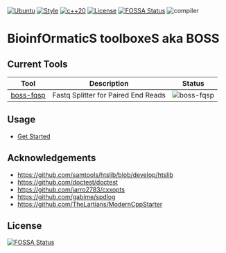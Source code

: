[![Ubuntu](https://github.com/cauliyang/boss/actions/workflows/linux.yml/badge.svg)](https://github.com/cauliyang/boss/actions/workflows/linux.yml)
[![Style](https://github.com/cauliyang/boss/actions/workflows/style.yml/badge.svg)](https://github.com/cauliyang/boss/actions/workflows/style.yml)
[![c++20](https://img.shields.io/badge/C++-c%2B%2B20-green)](https://en.cppreference.com/w/cpp/20)
[![License](https://img.shields.io/github/license/cauliyang/boss)](https://github.com/cauliyang/boss/blob/main/LICENSE)
[![FOSSA Status](https://app.fossa.com/api/projects/git%2Bgithub.com%2Fcauliyang%2Fboss.svg?type=shield)](https://app.fossa.com/projects/git%2Bgithub.com%2Fcauliyang%2Fboss?ref=badge_shield)
![compiler](https://img.shields.io/badge/Compiler-GCC10%20%7C%20GCC11%20%7C%20GCC12-green)

# **B**ioinf**O**rmatic**S** toolboxe**S** aka **BOSS**

## Current Tools

| Tool                               | Description                         | Status                                                         |
|------------------------------------|-------------------------------------|----------------------------------------------------------------|
| [boss-fqsp](document/boss-fqsp.md) | Fastq Splitter for Paired End Reads | ![boss-fqsp](https://img.shields.io/badge/Version-1.0.0-green) | 

## Usage

* [Get Started](documents/get-start.md)

## Acknowledgements

- https://github.com/samtools/htslib/blob/develop/htslib
- https://github.com/doctest/doctest
- https://github.com/jarro2783/cxxopts
- https://github.com/gabime/spdlog
- https://github.com/TheLartians/ModernCppStarter

## License

[![FOSSA Status](https://app.fossa.com/api/projects/git%2Bgithub.com%2Fcauliyang%2Fboss.svg?type=large)](https://app.fossa.com/projects/git%2Bgithub.com%2Fcauliyang%2Fboss?ref=badge_large)